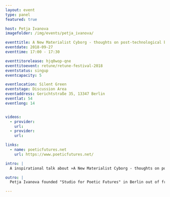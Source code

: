 ```yaml
---
layout: event
type: panel
featured: true

host: Petja Ivanova
imagefolder: /img/events/petja_ivanova/

eventtitle: A New Materialist Cyborg - thoughts on post-technological becomings
eventdate: 2018-09-27
eventtime: 17:00 - 17:30

eventtitorelease: hjq0wop-qne
eventtitoevent: retune/retune-festival-2018
eventstatus: singup
eventcapacity: 5

eventlocation: Silent Green
eventstage: Discussion Area
eventaddress: Gerichtstraße 35, 13347 Berlin
eventlat: 54
eventlong: 14


videos:
  - provider:
    url:
  - provider:
    url:

links:
  - name: poeticfutures.net
    url: https://www.poeticfutures.net/

intro: |
  A inspirational talk about »A New Materialist Cyborg - thoughts on post-technological becomings«. The Styroworm transverses the boundaries between the artificial and the natural. What we can learn from its actions to rethinking the Cyborg and our existences as assemblages and assemblage-converters.  

outro: |
  Petja Ivanova founded "Studio for Poetic Futures" in Berlin out of frustration with the domination of the scientific method in the field of (computational) art. She works with electronics and organisms to explain which forms poetry can take in media art and art with complex systems.

---
```

